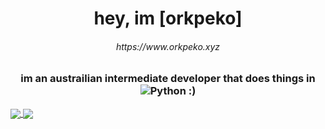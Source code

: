 <h1 align="center">hey, im [orkpeko]</h1>
<h6 align="center">https://www.orkpeko.xyz</h1>
<h3 align="center">im an austrailian intermediate developer that does things in <img alt="Python" src="https://img.shields.io/badge/python-%2314354C.svg?style=for-the-badge&logo=python&logoColor=white"/> :) <br></h3>
<a align="center" href="https://github.com/anuraghazra/github-readme-stats">
  <img align="center" src="https://github-readme-stats.vercel.app/api?username=orkpeko&count_private=true&theme=midnight-purple&show_icons=true" />
  <img align="center" src="https://github-readme-stats.vercel.app/api/top-langs/?username=orkpeko&layout=compact&theme=midnight-purple&count_private=true" />
</a>

